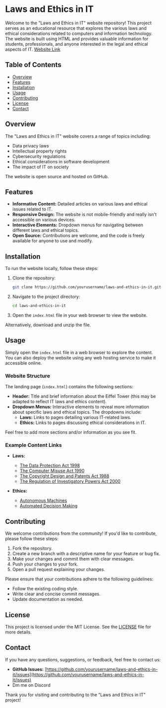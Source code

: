 # Laws and Ethics in IT

Welcome to the "Laws and Ethics in IT" website repository! This project serves as an educational resource that explores the various laws and ethical considerations related to computers and information technology. The website is built using HTML and provides valuable information for students, professionals, and anyone interested in the legal and ethical aspects of IT.
[Website Link](https://skellxc.github.io/EthicsWebsite/index.html)
## Table of Contents

- [Overview](#overview)
- [Features](#features)
- [Installation](#installation)
- [Usage](#usage)
- [Contributing](#contributing)
- [License](#license)
- [Contact](#contact)

## Overview

The "Laws and Ethics in IT" website covers a range of topics including:

- Data privacy laws
- Intellectual property rights
- Cybersecurity regulations
- Ethical considerations in software development
- The impact of IT on society

The website is open source and hosted on GitHub.

## Features

- **Informative Content:** Detailed articles on various laws and ethical issues related to IT.
- **Responsive Design:** The website is not mobile-friendly and really isn't accessible on various devices.
- **Interactive Elements:** Dropdown menus for navigating between different laws and ethical topics.
- **Open Source:** Contributions are welcome, and the code is freely available for anyone to use and modify.

## Installation

To run the website locally, follow these steps:

1. Clone the repository:
    ```bash
    git clone https://github.com/yourusername/laws-and-ethics-in-it.git
    ```

2. Navigate to the project directory:
    ```bash
    cd laws-and-ethics-in-it
    ```

3. Open the `index.html` file in your web browser to view the website.

Alternatively, download and unzip the file.
## Usage

Simply open the `index.html` file in a web browser to explore the content. You can also deploy the website using any web hosting service to make it accessible online.

### Website Structure

The landing page (`index.html`) contains the following sections:

- **Header:** Title and brief information about the Eiffel Tower (this may be adapted to reflect IT laws and ethics content).
- **Dropdown Menus:** Interactive elements to reveal more information about specific laws and ethical topics. The dropdowns include:
  - **Laws:** Links to pages detailing various IT-related laws.
  - **Ethics:** Links to pages discussing ethical considerations in IT.

Feel free to add more sections and/or information as you see fit.

### Example Content Links

- **Laws:**
  - [The Data Protection Act 1998](dataProtectionAct.html)
  - [The Computer Misuse Act 1990](ComputerMisuseAct.html)
  - [The Copyright Design and Patents Act 1988](copyrightLegislationAndControl.html)
  - [The Regulation of Investigatory Powers Act 2000](regulationOfInvestigatoryPowers.html)

- **Ethics:**
  - [Autonomous Machines](autonomousMachines.html)
  - [Automated Decision Making](automatedDecisionMaking.html)

## Contributing

We welcome contributions from the community! If you'd like to contribute, please follow these steps:

1. Fork the repository.
2. Create a new branch with a descriptive name for your feature or bug fix.
3. Make your changes and commit them with clear messages.
4. Push your changes to your fork.
5. Open a pull request explaining your changes.

Please ensure that your contributions adhere to the following guidelines:

- Follow the existing coding style.
- Write clear and concise commit messages.
- Update documentation as needed.

## License

This project is licensed under the MIT License. See the [LICENSE](LICENSE) file for more details.

## Contact

If you have any questions, suggestions, or feedback, feel free to contact us:

- **GitHub Issues:** [https://github.com/yourusername/laws-and-ethics-in-it/issues](https://github.com/yourusername/laws-and-ethics-in-it/issues)
- Dm me on Discord

Thank you for visiting and contributing to the "Laws and Ethics in IT" project!
